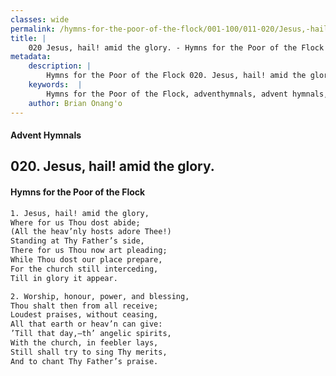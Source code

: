 ```yaml
---
classes: wide
permalink: /hymns-for-the-poor-of-the-flock/001-100/011-020/Jesus,-hail!-amid-the-glory/
title: |
    020 Jesus, hail! amid the glory. - Hymns for the Poor of the Flock
metadata:
    description: |
        Hymns for the Poor of the Flock 020. Jesus, hail! amid the glory.. Jesus, hail! amid the glory, Where for us Thou dost abide; (All the heav’nly hosts adore Thee!)  Standing at Thy Father’s side, There for us Thou now art pleading; While Thou dost our place prepare,  For the church still interceding, Till in glory it appear. 
    keywords:  |
        Hymns for the Poor of the Flock, adventhymnals, advent hymnals, Jesus, hail! amid the glory., Jesus, hail! amid the glory,, 
    author: Brian Onang'o
---
```


#### Advent Hymnals
## 020. Jesus, hail! amid the glory.
####  Hymns for the Poor of the Flock

```txt
1. Jesus, hail! amid the glory,
Where for us Thou dost abide;
(All the heav’nly hosts adore Thee!) 
Standing at Thy Father’s side,
There for us Thou now art pleading;
While Thou dost our place prepare, 
For the church still interceding,
Till in glory it appear.

2. Worship, honour, power, and blessing, 
Thou shalt then from all receive; 
Loudest praises, without ceasing,
All that earth or heav’n can give: 
’Till that day,—th’ angelic spirits, 
With the church, in feebler lays, 
Still shall try to sing Thy merits,
And to chant Thy Father’s praise.
```